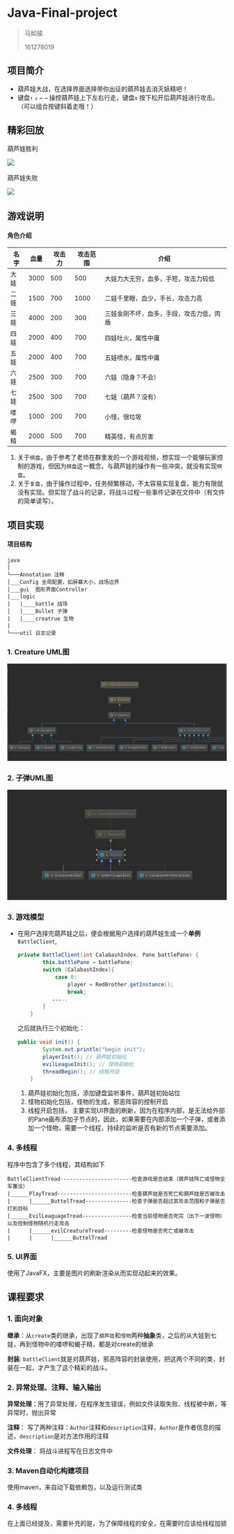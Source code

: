 # Java-Final-project

> 马如骏
>
> 161278019

## 项目简介

- 葫芦娃大战，在选择界面选择带你出征的葫芦娃去消灭妖精吧！
- 键盘`↑` `↓`  `←` `→` 操控葫芦娃上下左右行走，键盘`x` 按下松开后葫芦娃进行攻击。（可以组合按键斜着走哦！）

## 精彩回放

葫芦娃胜利

![](https://github.com/markrujun/Java-Final-project/blob/master/screenShot/win.gif?raw=true)

葫芦娃失败

![](https://github.com/markrujun/Java-Final-project/blob/master/screenShot/lose.gif?raw=true)



## 游戏说明

#### 角色介绍

| 名字 | 血量 | 攻击力 | 攻击范围 | 介绍                                     |
| ---- | ---- | ------ | -------- | ---------------------------------------- |
| 大娃 | 3000 | 500    | 500      | 大娃力大无穷，血多，手短，攻击力较低     |
| 二娃 | 1500 | 700    | 1000     | 二娃千里眼，血少，手长，攻击力高         |
| 三娃 | 4000 | 200    | 300      | 三娃金刚不坏，血多，手段，攻击力低，肉盾 |
| 四娃 | 2000 | 400    | 700      | 四娃吐火，属性中庸                       |
| 五娃 | 2000 | 400    | 700      | 五娃喷水，属性中庸                       |
| 六娃 | 2500 | 300    | 700      | 六娃（隐身？不会）                       |
| 七娃 | 2500 | 300    | 700      | 七娃（葫芦？没有）                       |
| 喽啰 | 1000 | 200    | 700      | 小怪，很垃圾                             |
| 蝎精 | 2000 | 500    | 700      | 精英怪，有点厉害                         |

1. 关于`棋盘`，由于参考了老师在群里发的一个游戏视频，想实现一个能够玩家控制的游戏，但因为`棋盘`这一概念，与葫芦娃的操作有一些冲突，就没有实现`棋盘`。
2. 关于`复盘`，由于操作过程中，任务频繁移动，不太容易实现复盘，能力有限就没有实现。但实现了战斗的记录，将战斗过程一些事件记录在文件中（有文件的简单读写）。

## 项目实现

#### 项目结构

```
java
│
└───Annotation 注释
│___Config 全局配置，如屏幕大小，战场边界
│___gui  图形界面Controller
|___logic
|	|____battle 战场
│	|____Bullet 子弹
|	|____creatrue 生物
|	
└───util 日志记录
```

### 1. Creature UML图

![1546232913107](https://github.com/markrujun/Java-Final-project/blob/master/screenShot/creatre_UML.png?raw=true)

### 2. 子弹UML图

![1546233021534](https://github.com/markrujun/Java-Final-project/blob/master/screenShot/bullet_UML.png?raw=true)

### 3. 游戏模型

- 在用户选择完葫芦娃之后，便会根据用户选择的葫芦娃生成一个**单例** `BattleClient`,

  ```java
  private BattleClient(int CalabashIndex, Pane battlePane) {
          this.battlePane = battlePane;
          switch (CalabashIndex){
              case 0:
                  player = RedBrother.getInstance();
                  break;
             .....
          }
      }
  ```

  之后就执行三个初始化：

  ```java
  public void init() {
          System.out.println("begin init");
          playerInit(); // 葫芦娃初始化
          evilLeagueInit(); // 怪物初始化
          threadBegin(); // 线程开启
      }
  ```

  1. 葫芦娃初始化包括，添加键盘监听事件，葫芦娃初始站位
  2. 怪物初始化包括，怪物的生成，邪恶阵容的控制开启
  3. 线程开启包括， 主要实现UI界面的刷新，因为在程序内部，是无法给外部的Pane画布添加子节点的，因此，如果需要在内部添加一个子弹，或者添加一个怪物，需要一个线程，持续的监听是否有新的节点需要添加。

### 4. 多线程

程序中包含了多个线程，其结构如下

```
BattleClientTread-----------------------检查游戏是否结束（葫芦娃阵亡或怪物全军覆没）
|______PlayTread------------------------检查葫芦娃是否死亡和葫芦娃是否被攻击
|	   |______ButtelTread---------------检查子弹是否超过其攻击范围和子弹是否打到目标
|______EvilLeaguageTread----------------检查当前怪物是否死完（出下一波怪物）以及控制怪物随机行走攻击
|	   |______evilCreatureTread---------检查怪物是否死亡或被攻击
|	   |	  |______ButtelTread
```

 

### 5. UI界面

使用了JavaFX，主要是图片的刷新渲染从而实现动起来的效果。

## 课程要求

### 1. 面向对象

**继承**：从`create`类的继承，出现了`葫芦娃`和`怪物`两种**抽象**类，之后的从大娃到七娃，再到怪物中的喽啰和蝎子精，都是对create的继承

**封装**: `battleClient`就是对葫芦娃，邪恶阵容的封装使用，把这两个不同的类，封装在一起，才产生了这个精彩的战斗。

### 2. 异常处理、注释、输入输出

**异常处理**：用了异常处理，在程序发生错误，例如文件读取失败、线程被中断，等异常时，抛出异常

**注释**： 写了两种注释：`Author`注释和`description`注释，`Author`是作者信息的描述，`description`是对方法作用的注释

**文件处理**： 将战斗进程写在日志文件中

### 3. Maven自动化构建项目

使用maven，来自动下载依赖包，以及运行测试类

### 4. 多线程

在上面已经提及，需要补充的是，为了保障线程的安全，在需要时应该给线程加锁